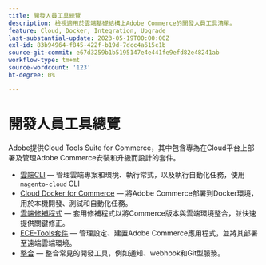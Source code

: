 ```yaml
---
title: 開發人員工具總覽
description: 檢視適用於雲端基礎結構上Adobe Commerce的開發人員工具清單。
feature: Cloud, Docker, Integration, Upgrade
last-substantial-update: 2023-05-19T00:00:00Z
exl-id: 83b94964-f845-422f-b19d-7dcc4a615c1b
source-git-commit: e67d3259b1b5195147e4e441fe9efd82e48241ab
workflow-type: tm+mt
source-wordcount: '123'
ht-degree: 0%

---
```


# 開發人員工具總覽

Adobe提供Cloud Tools Suite for Commerce，其中包含專為在Cloud平台上部署及管理Adobe Commerce安裝和升級而設計的套件。

- [雲端CLI](cloud-cli-overview.md) — 管理雲端專案和環境、執行常式，以及執行自動化任務，使用 `magento-cloud` CLI
- [Cloud Docker for Commerce](cloud-docker.md) — 將Adobe Commerce部署到Docker環境，用於本機開發、測試和自動化任務。
- [雲端修補程式](../development/apply-patches.md) — 套用修補程式以將Commerce版本與雲端環境整合，並快速提供關鍵修正。
- [ECE-Tools套件](package-overview.md) — 管理設定、建置Adobe Commerce應用程式，並將其部署至遠端雲端環境。
- [整合](../integrations/overview.md) — 整合常見的開發工具，例如通知、webhook和Git型服務。
